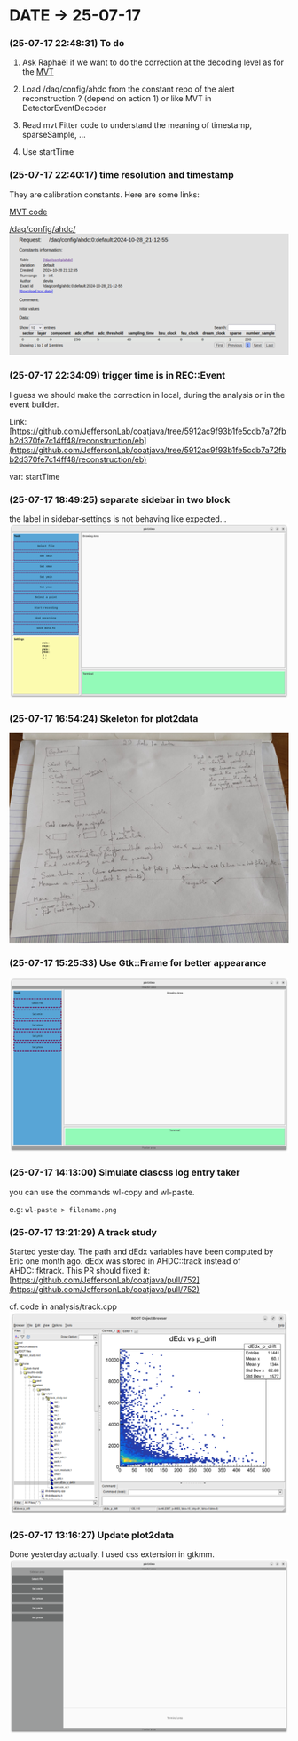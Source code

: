 # DATE → 25-07-17

### (25-07-17 22:48:31) To do 
1) Ask Raphaël if we want to do the correction at the decoding level as for the [MVT](https://github.com/ftouchte/coatjava/blob/339ee45018f5bb908208b50b649397f67fba1e90/common-tools/clas-detector/src/main/java/org/jlab/detector/decode/DetectorEventDecoder.java#L171) 

2) Load /daq/config/ahdc from the constant repo of the alert reconstruction ? (depend on action 1) or like MVT in DetectorEventDecoder

3) Read mvt Fitter code to understand the meaning of timestamp, sparseSample, ...

4) Use startTime

### (25-07-17 22:40:17) time resolution and timestamp 
They are calibration constants. Here are some links: 

 [MVT code](https://github.com/ftouchte/coatjava/blob/339ee45018f5bb908208b50b649397f67fba1e90/common-tools/clas-detector/src/main/java/org/jlab/detector/decode/DetectorEventDecoder.java#L175) 

 [/daq/config/ahdc/](https://clasweb.jlab.org/cgi-bin/ccdb/show_request?request=/daq/config/ahdc:0:default:2024-10-28_21-12-55) 
![25-07-17-22-40-17.png](./img/25-07-17/25-07-17-22-40-17.png) 

### (25-07-17 22:34:09) trigger time is in REC::Event 
I guess we should make the correction in local, during the analysis or in the event builder. 

Link: [https://github.com/JeffersonLab/coatjava/tree/5912ac9f93b1fe5cdb7a72fbb2d370fe7c14ff48/reconstruction/eb](https://github.com/JeffersonLab/coatjava/tree/5912ac9f93b1fe5cdb7a72fbb2d370fe7c14ff48/reconstruction/eb) 

var: startTime

### (25-07-17 18:49:25) separate sidebar in two block 
the label in sidebar-settings is not behaving like expected... 
![25-07-17-18-49-25.png](./img/25-07-17/25-07-17-18-49-25.png) 

### (25-07-17 16:54:24) Skeleton for plot2data 
 
![25-07-17-16-54-24.png](./img/25-07-17/25-07-17-16-54-24.png) 

### (25-07-17 15:25:33) Use Gtk::Frame for better appearance 
 
![25-07-17-15-25-33.png](./img/25-07-17/25-07-17-15-25-33.png) 

### (25-07-17 14:13:00) Simulate clascss log entry taker 
you can use the commands wl-copy and wl-paste. 

e.g: `wl-paste > filename.png` 

### (25-07-17 13:21:29) A track study 
Started yesterday. The path and dEdx variables have been computed by Eric one month ago. dEdx was stored in AHDC::track instead of AHDC::fktrack. This PR should fixed it: [https://github.com/JeffersonLab/coatjava/pull/752](https://github.com/JeffersonLab/coatjava/pull/752)

cf. code in analysis/track.cpp
![25-07-17-13-21-29.png](./img/25-07-17/25-07-17-13-21-29.png) 

### (25-07-17 13:16:27) Update plot2data 
Done yesterday actually. I used css extension in gtkmm. 
![25-07-17-13-16-27.png](./img/25-07-17/25-07-17-13-16-27.png) 


